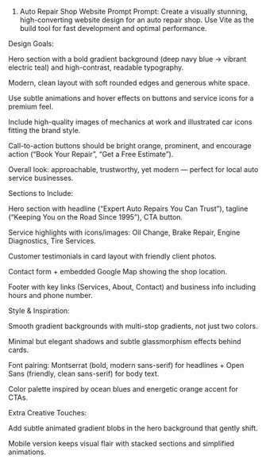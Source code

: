 1. Auto Repair Shop Website Prompt
Prompt:
Create a visually stunning, high-converting website design for an auto repair shop. Use Vite as the build tool for fast development and optimal performance.

Design Goals:

Hero section with a bold gradient background (deep navy blue → vibrant electric teal) and high-contrast, readable typography.

Modern, clean layout with soft rounded edges and generous white space.

Use subtle animations and hover effects on buttons and service icons for a premium feel.

Include high-quality images of mechanics at work and illustrated car icons fitting the brand style.

Call-to-action buttons should be bright orange, prominent, and encourage action (“Book Your Repair”, “Get a Free Estimate”).

Overall look: approachable, trustworthy, yet modern — perfect for local auto service businesses.

Sections to Include:

Hero section with headline (“Expert Auto Repairs You Can Trust”), tagline (“Keeping You on the Road Since 1995”), CTA button.

Service highlights with icons/images: Oil Change, Brake Repair, Engine Diagnostics, Tire Services.

Customer testimonials in card layout with friendly client photos.

Contact form + embedded Google Map showing the shop location.

Footer with key links (Services, About, Contact) and business info including hours and phone number.

Style & Inspiration:

Smooth gradient backgrounds with multi-stop gradients, not just two colors.

Minimal but elegant shadows and subtle glassmorphism effects behind cards.

Font pairing: Montserrat (bold, modern sans-serif) for headlines + Open Sans (friendly, clean sans-serif) for body text.

Color palette inspired by ocean blues and energetic orange accent for CTAs.

Extra Creative Touches:

Add subtle animated gradient blobs in the hero background that gently shift.

Mobile version keeps visual flair with stacked sections and simplified animations.